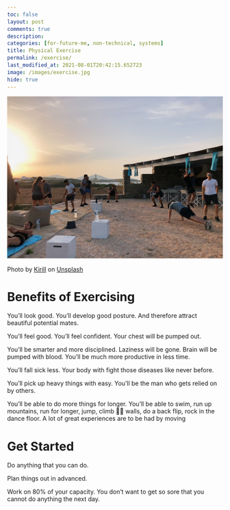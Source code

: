 ```yaml
---
toc: false
layout: post
comments: true
description:
categories: [for-future-me, non-technical, systems]
title: Physical Exercise
permalink: /exercise/
last_modified_at: 2021-08-01T20:42:15.652723
image: /images/exercise.jpg
hide: true
---
```

![](/images/exercise.jpg)

Photo by <a href="https://unsplash.com/@kirillz?utm_source=unsplash&utm_medium=referral&utm_content=creditCopyText">Kirill</a> on <a href="https://unsplash.com/s/photos/pull-up?utm_source=unsplash&utm_medium=referral&utm_content=creditCopyText">Unsplash</a>
  
# Benefits of Exercising

You’ll look good. You’ll develop good posture. And therefore attract beautiful potential mates.

You’ll feel good. You’ll feel confident. Your chest will be pumped out.

You’ll be smarter and more disciplined. Laziness will be gone. Brain will be pumped with blood. You’ll be much more productive in less time.

You’ll fall sick less. Your body with fight those diseases like never before.

You’ll pick up heavy things with easy. You’ll be the man who gets relied on by others.

You’ll be able to do more things for longer. You’ll be able to swim, run up mountains, run for longer, jump, climb 🧗‍♀️ walls, do a back flip, rock in the dance floor. A lot of great experiences are to be had by moving

# Get Started 
Do anything that you can do.

Plan things out in advanced.

Work on 80% of your capacity. You don’t want to get so sore that you cannot do anything the next day.